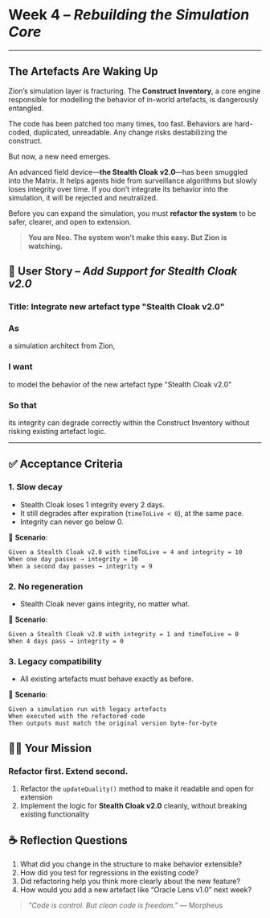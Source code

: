 # Week 4 – *Rebuilding the Simulation Core*

---

## The Artefacts Are Waking Up

Zion’s simulation layer is fracturing. The **Construct Inventory**, a core engine responsible for modelling the behavior of in-world artefacts, is dangerously entangled.

The code has been patched too many times, too fast. Behaviors are hard-coded, duplicated, unreadable. Any change risks destabilizing the construct.

But now, a new need emerges.

An advanced field device—**the Stealth Cloak v2.0**—has been smuggled into the Matrix. It helps agents hide from surveillance algorithms but slowly loses integrity over time. If you don’t integrate its behavior into the simulation, it will be rejected and neutralized.

Before you can expand the simulation, you must **refactor the system** to be safer, clearer, and open to extension.

> **You are Neo. The system won’t make this easy. But Zion is watching.**

## 🧾 User Story – *Add Support for Stealth Cloak v2.0*

### **Title**: Integrate new artefact type "Stealth Cloak v2.0"

### **As**

a simulation architect from Zion,

### **I want**

to model the behavior of the new artefact type "Stealth Cloak v2.0"

### **So that**

its integrity can degrade correctly within the Construct Inventory without risking existing artefact logic.

---

## ✅ Acceptance Criteria
### 1. Slow decay

* Stealth Cloak loses 1 integrity every 2 days.
* It still degrades after expiration (`timeToLive < 0`), at the same pace.
* Integrity can never go below 0.

🔬 **Scenario**:

```
Given a Stealth Cloak v2.0 with timeToLive = 4 and integrity = 10  
When one day passes → integrity = 10  
When a second day passes → integrity = 9  
```

### 2. No regeneration

* Stealth Cloak never gains integrity, no matter what.

🔬 **Scenario**:

```
Given a Stealth Cloak v2.0 with integrity = 1 and timeToLive = 0  
When 4 days pass → integrity = 0  
```

### 3. Legacy compatibility

* All existing artefacts must behave exactly as before.

🔬 **Scenario**:

```
Given a simulation run with legacy artefacts  
When executed with the refactored code  
Then outputs must match the original version byte-for-byte
```

## 🧑‍💻 Your Mission

### Refactor first. Extend second.
1. Refactor the `updateQuality()` method to make it readable and open for extension
2. Implement the logic for **Stealth Cloak v2.0** cleanly, without breaking existing functionality

## ☕ Reflection Questions

1. What did you change in the structure to make behavior extensible?
2. How did you test for regressions in the existing code?
3. Did refactoring help you think more clearly about the new feature?
4. How would you add a new artefact like “Oracle Lens v1.0” next week?

> *"Code is control. But clean code is freedom."*
> — Morpheus
